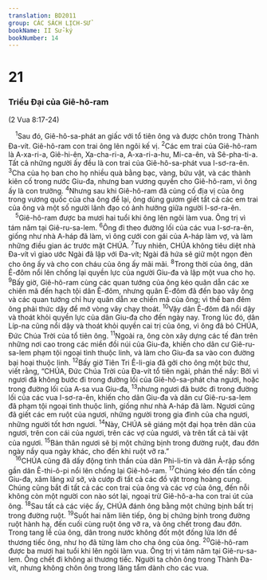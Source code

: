 ```yaml
---
translation: BD2011
group: CÁC SÁCH LỊCH-SỬ
bookName: II Sử-ký 
bookNumber: 14
---
```


<div class="title"><h1>21</h1><h3>Triều Ðại của Giê-hô-ram</h3><p>(2 Vua 8:17-24)</p></div>
<span class="verse 2su_21_1"> <sup>1</sup>Sau đó, Giê-hô-sa-phát an giấc với tổ tiên ông và được chôn trong Thành Ða-vít. Giê-hô-ram con trai ông lên ngôi kế vị. </span>
<span class="verse 2su_21_2"><sup>2</sup>Các em trai của Giê-hô-ram là A-xa-ri-a, Giê-hi-ên, Xa-cha-ri-a, A-xa-ri-a-hu, Mi-ca-ên, và Sê-pha-ti-a. Tất cả những người ấy đều là con trai của Giê-hô-sa-phát vua I-sơ-ra-ên. </span>
<span class="verse 2su_21_3"><sup>3</sup>Cha của họ ban cho họ nhiều quà bằng bạc, vàng, bửu vật, và các thành kiên cố trong nước Giu-đa, nhưng ban vương quyền cho Giê-hô-ram, vì ông ấy là con trưởng. </span>
<span class="verse 2su_21_4"><sup>4</sup>Nhưng sau khi Giê-hô-ram đã củng cố địa vị của ông trong vương quốc của cha ông để lại, ông dùng gươm giết tất cả các em trai của ông và một số người lãnh đạo có ảnh hưởng giữa người I-sơ-ra-ên.<br/></span>
<span class="verse 2su_21_5"> <sup>5</sup>Giê-hô-ram được ba mươi hai tuổi khi ông lên ngôi làm vua. Ông trị vì tám năm tại Giê-ru-sa-lem. </span>
<span class="verse 2su_21_6"><sup>6</sup>Ông đi theo đường lối của các vua I-sơ-ra-ên, giống như nhà A-háp đã làm, vì ông cưới con gái của A-háp làm vợ, và làm những điều gian ác trước mặt CHÚA. </span>
<span class="verse 2su_21_7"><sup>7</sup>Tuy nhiên, CHÚA không tiêu diệt nhà Ða-vít vì giao ước Ngài đã lập với Ða-vít; Ngài đã hứa sẽ giữ một ngọn đèn cho ông ấy và cho con cháu của ông ấy mãi mãi. </span>
<span class="verse 2su_21_8"><sup>8</sup>Trong thời của ông, dân Ê-đôm nổi lên chống lại quyền lực của người Giu-đa và lập một vua cho họ. </span>
<span class="verse 2su_21_9"><sup>9</sup>Bấy giờ, Giê-hô-ram cùng các quan tướng của ông kéo quân dẫn các xe chiến mã đến hạch tội dân Ê-đôm, nhưng quân Ê-đôm đã đến bao vây ông và các quan tướng chỉ huy quân dẫn xe chiến mã của ông; vì thế ban đêm ông phải thức dậy để mở vòng vây chạy thoát. </span>
<span class="verse 2su_21_10"><sup>10</sup>Vậy dân Ê-đôm đã nổi dậy và thoát khỏi quyền lực của dân Giu-đa cho đến ngày nay. Trong lúc đó, dân Líp-na cũng nổi dậy và thoát khỏi quyền cai trị của ông, vì ông đã bỏ CHÚA, Ðức Chúa Trời của tổ tiên ông. </span>
<span class="verse 2su_21_11"><sup>11</sup>Ngoài ra, ông còn xây dựng các tế đàn trên những nơi cao trong các miền đồi núi của Giu-đa, khiến cho dân cư Giê-ru-sa-lem phạm tội ngoại tình thuộc linh, và làm cho Giu-đa sa vào con đường bại hoại thuộc linh. </span>
<span class="verse 2su_21_12"><sup>12</sup>Bấy giờ Tiên Tri Ê-li-gia đã gởi cho ông một bức thư, viết rằng, “CHÚA, Ðức Chúa Trời của Ða-vít tổ tiên ngài, phán thế nầy: Bởi vì ngươi đã không bước đi trong đường lối của Giê-hô-sa-phát cha ngươi, hoặc trong đường lối của A-sa vua Giu-đa, </span>
<span class="verse 2su_21_13"><sup>13</sup>nhưng ngươi đã bước đi trong đường lối của các vua I-sơ-ra-ên, khiến cho dân Giu-đa và dân cư Giê-ru-sa-lem đã phạm tội ngoại tình thuộc linh, giống như nhà A-háp đã làm. Ngươi cũng đã giết các em ruột của ngươi, những người trong gia đình của cha ngươi, những người tốt hơn ngươi. </span>
<span class="verse 2su_21_14"><sup>14</sup>Này, CHÚA sẽ giáng một đại họa trên dân của ngươi, trên con cái của ngươi, trên các vợ của ngươi, và trên tất cả tài vật của ngươi. </span>
<span class="verse 2su_21_15"><sup>15</sup>Bản thân ngươi sẽ bị một chứng bịnh trong đường ruột, đau đớn ngày nầy qua ngày khác, cho đến khi ruột vỡ ra.”<br/></span>
<span class="verse 2su_21_16"> <sup>16</sup>CHÚA cũng đã dấy động tinh thần của dân Phi-li-tin và dân Ả-rập sống gần dân Ê-thi-ô-pi nổi lên chống lại Giê-hô-ram. </span>
<span class="verse 2su_21_17"><sup>17</sup>Chúng kéo đến tấn công Giu-đa, xâm lăng xứ sở, và cướp đi tất cả các đồ vật trong hoàng cung. Chúng cũng bắt đi tất cả các con trai của ông và các vợ của ông, đến nỗi không còn một người con nào sót lại, ngoại trừ Giê-hô-a-ha con trai út của ông. </span>
<span class="verse 2su_21_18"><sup>18</sup>Sau tất cả các việc ấy, CHÚA đánh ông bằng một chứng bịnh bất trị trong đường ruột. </span>
<span class="verse 2su_21_19"><sup>19</sup>Suốt hai năm liên tiếp, ông bị chứng bịnh trong đường ruột hành hạ, đến cuối cùng ruột ông vỡ ra, và ông chết trong đau đớn. Trong tang lễ của ông, dân trong nước không đốt một đống lửa lớn để thương tiếc ông, như họ đã từng làm cho cha ông của ông. </span>
<span class="verse 2su_21_20"><sup>20</sup>Giê-hô-ram được ba mươi hai tuổi khi lên ngôi làm vua. Ông trị vì tám năm tại Giê-ru-sa-lem. Ông chết đi không ai thương tiếc. Người ta chôn ông trong Thành Ða-vít, nhưng không chôn ông trong lăng tẩm dành cho các vua.<br/></span>
